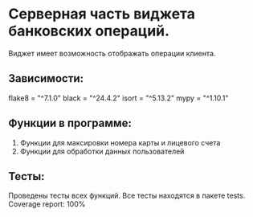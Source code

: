 # Cерверная часть виджета банковских операций.

Виджет имеет возможность отображать операции клиента.

## Зависимости:

flake8 = "^7.1.0"
black = "^24.4.2"
isort = "^5.13.2"
mypy = "^1.10.1" 

## Функции в программе:

1. Функции для максировки номера карты и лицевого счета
2. Функции для обработки данных пользователей

## Тесты:

Проведены тесты всех функций. Все тесты находятся в пакете tests.
Coverage report: 100%